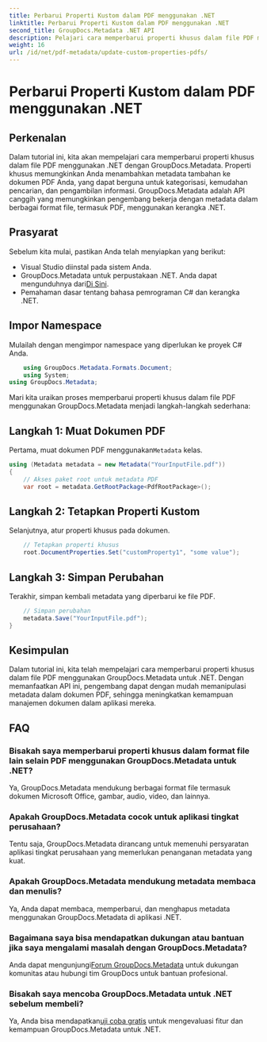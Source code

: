 ```yaml
---
title: Perbarui Properti Kustom dalam PDF menggunakan .NET
linktitle: Perbarui Properti Kustom dalam PDF menggunakan .NET
second_title: GroupDocs.Metadata .NET API
description: Pelajari cara memperbarui properti khusus dalam file PDF menggunakan .NET dengan GroupDocs.Metadata. Langkah sederhana untuk memanipulasi metadata PDF secara efisien.
weight: 16
url: /id/net/pdf-metadata/update-custom-properties-pdfs/
---
```


# Perbarui Properti Kustom dalam PDF menggunakan .NET

## Perkenalan
Dalam tutorial ini, kita akan mempelajari cara memperbarui properti khusus dalam file PDF menggunakan .NET dengan GroupDocs.Metadata. Properti khusus memungkinkan Anda menambahkan metadata tambahan ke dokumen PDF Anda, yang dapat berguna untuk kategorisasi, kemudahan pencarian, dan pengambilan informasi. GroupDocs.Metadata adalah API canggih yang memungkinkan pengembang bekerja dengan metadata dalam berbagai format file, termasuk PDF, menggunakan kerangka .NET.
## Prasyarat
Sebelum kita mulai, pastikan Anda telah menyiapkan yang berikut:
- Visual Studio diinstal pada sistem Anda.
-  GroupDocs.Metadata untuk perpustakaan .NET. Anda dapat mengunduhnya dari[Di Sini](https://releases.groupdocs.com/metadata/net/).
- Pemahaman dasar tentang bahasa pemrograman C# dan kerangka .NET.

## Impor Namespace
Mulailah dengan mengimpor namespace yang diperlukan ke proyek C# Anda.
```csharp
    using GroupDocs.Metadata.Formats.Document;
    using System;
using GroupDocs.Metadata;
```

Mari kita uraikan proses memperbarui properti khusus dalam file PDF menggunakan GroupDocs.Metadata menjadi langkah-langkah sederhana:
## Langkah 1: Muat Dokumen PDF
 Pertama, muat dokumen PDF menggunakan`Metadata` kelas.
```csharp
using (Metadata metadata = new Metadata("YourInputFile.pdf"))
{
    // Akses paket root untuk metadata PDF
    var root = metadata.GetRootPackage<PdfRootPackage>();
```
## Langkah 2: Tetapkan Properti Kustom
Selanjutnya, atur properti khusus pada dokumen.
```csharp
    // Tetapkan properti khusus
    root.DocumentProperties.Set("customProperty1", "some value");
```
## Langkah 3: Simpan Perubahan
Terakhir, simpan kembali metadata yang diperbarui ke file PDF.
```csharp
    // Simpan perubahan
    metadata.Save("YourInputFile.pdf");
}
```

## Kesimpulan
Dalam tutorial ini, kita telah mempelajari cara memperbarui properti khusus dalam file PDF menggunakan GroupDocs.Metadata untuk .NET. Dengan memanfaatkan API ini, pengembang dapat dengan mudah memanipulasi metadata dalam dokumen PDF, sehingga meningkatkan kemampuan manajemen dokumen dalam aplikasi mereka.

## FAQ
### Bisakah saya memperbarui properti khusus dalam format file lain selain PDF menggunakan GroupDocs.Metadata untuk .NET?
Ya, GroupDocs.Metadata mendukung berbagai format file termasuk dokumen Microsoft Office, gambar, audio, video, dan lainnya.
### Apakah GroupDocs.Metadata cocok untuk aplikasi tingkat perusahaan?
Tentu saja, GroupDocs.Metadata dirancang untuk memenuhi persyaratan aplikasi tingkat perusahaan yang memerlukan penanganan metadata yang kuat.
### Apakah GroupDocs.Metadata mendukung metadata membaca dan menulis?
Ya, Anda dapat membaca, memperbarui, dan menghapus metadata menggunakan GroupDocs.Metadata di aplikasi .NET.
### Bagaimana saya bisa mendapatkan dukungan atau bantuan jika saya mengalami masalah dengan GroupDocs.Metadata?
 Anda dapat mengunjungi[Forum GroupDocs.Metadata](https://forum.groupdocs.com/c/metadata/14) untuk dukungan komunitas atau hubungi tim GroupDocs untuk bantuan profesional.
### Bisakah saya mencoba GroupDocs.Metadata untuk .NET sebelum membeli?
 Ya, Anda bisa mendapatkan[uji coba gratis](https://releases.groupdocs.com/) untuk mengevaluasi fitur dan kemampuan GroupDocs.Metadata untuk .NET.